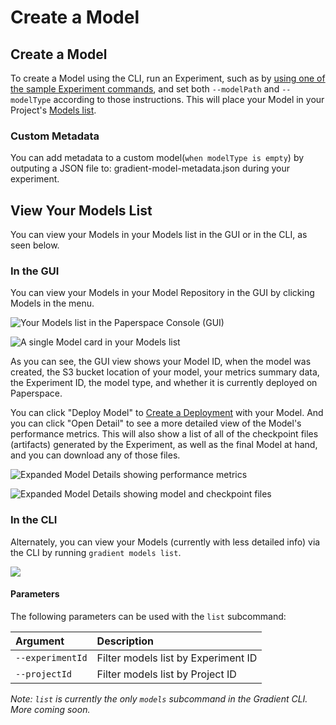# Create a Model

## Create a Model

To create a Model using the CLI, run an Experiment, such as by [using one of the sample Experiment commands](../experiments/run-experiments-ui.md#h_39323868261524588004147), and set both `--modelPath` and `--modelType` according to those instructions. This will place your Model in your Project's [Models list](about.md#model-repository).

### Custom Metadata

You can add metadata to a custom model(`when modelType is empty`) by outputing a JSON file to: gradient-model-metadata.json during your experiment.


## View Your Models List

You can view your Models in your Models list in the GUI or in the CLI, as seen below.

### In the GUI

You can view your Models in your Model Repository in the GUI by clicking Models in the menu.

![Your Models list in the Paperspace Console \(GUI\)](../.gitbook/assets/screen-shot-2019-06-25-at-2.26.37-am%20%281%29.png)

![A single Model card in your Models list](../.gitbook/assets/screen-shot-2019-06-25-at-2.30.08-am.png)

As you can see, the GUI view shows your Model ID, when the model was created, the S3 bucket location of your model, your metrics summary data, the Experiment ID, the model type, and whether it is currently deployed on Paperspace.

You can click "Deploy Model" to [Create a Deployment](../deployments/create-a-deployment-ui.md#create-a-deployment) with your Model. And you can click "Open Detail" to see a more detailed view of the Model's performance metrics. This will also show a list of all of the checkpoint files \(artifacts\) generated by the Experiment, as well as the final Model at hand, and you can download any of those files.

![Expanded Model Details showing performance metrics](../.gitbook/assets/screen-shot-2019-06-25-at-3.00.52-pm.png)

![Expanded Model Details showing model and checkpoint files](../.gitbook/assets/screen-shot-2019-06-25-at-3.01.13-pm.png)

### In the CLI

Alternately, you can view your Models \(currently with less detailed info\) via the CLI by running `gradient models list`.

![](../.gitbook/assets/screen-shot-2019-06-25-at-2.43.17-am.png)

#### Parameters

The following parameters can be used with the `list` subcommand:

| Argument | Description |
| :--- | :--- |
| `--experimentId` | Filter models list by Experiment ID |
| `--projectId` | Filter models list by Project ID |

_Note: `list` is currently the only `models` subcommand in the Gradient CLI. More coming soon._

